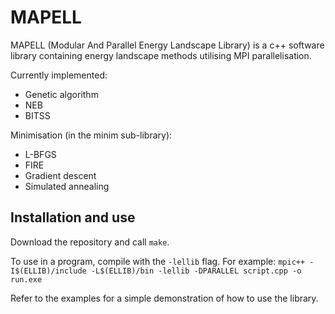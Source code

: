 # MAPELL
MAPELL (Modular And Parallel Energy Landscape Library) is a c++ software library containing energy landscape methods utilising MPI parallelisation.

Currently implemented:
- Genetic algorithm
- NEB
- BITSS

Minimisation (in the minim sub-library):
- L-BFGS
- FIRE
- Gradient descent
- Simulated annealing

## Installation and use
Download the repository and call `make`.

To use in a program, compile with the `-lellib` flag.
For example: `mpic++ -I$(ELLIB)/include -L$(ELLIB)/bin -lellib -DPARALLEL script.cpp -o run.exe`

Refer to the examples for a simple demonstration of how to use the library.
